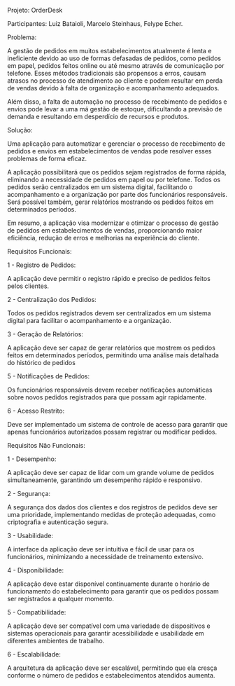 Projeto: OrderDesk

Participantes: Luiz Bataioli, Marcelo Steinhaus, Felype Echer.

Problema: 

A gestão de pedidos em muitos estabelecimentos atualmente é lenta e ineficiente devido ao uso de formas defasadas de pedidos, como pedidos em papel, pedidos feitos online ou até mesmo através de comunicação por telefone. Esses métodos tradicionais são propensos a erros, causam atrasos no processo de atendimento ao cliente e podem resultar em perda de vendas devido à falta de organização e acompanhamento adequados. 

Além disso, a falta de automação no processo de recebimento de pedidos e envios pode levar a uma má gestão de estoque, dificultando a previsão de demanda e resultando em desperdício de recursos e produtos. 

Solução: 

Uma aplicação para automatizar e gerenciar o processo de recebimento de pedidos e envios em estabelecimentos de vendas pode resolver esses problemas de forma eficaz.  

A aplicação possibilitará que os pedidos sejam registrados de forma rápida, eliminando a necessidade de pedidos em papel ou por telefone. Todos os pedidos serão centralizados em um sistema digital, facilitando o acompanhamento e a organização por parte dos funcionários responsáveis. Será possível também, gerar relatórios mostrando os pedidos feitos em determinados períodos. 

Em resumo, a aplicação visa modernizar e otimizar o processo de gestão de pedidos em estabelecimentos de vendas, proporcionando maior eficiência, redução de erros e melhorias na experiência do cliente. 

 

Requisitos Funcionais: 

1 - Registro de Pedidos: 

A aplicação deve permitir o registro rápido e preciso de pedidos feitos pelos clientes. 

2 - Centralização dos Pedidos: 

Todos os pedidos registrados devem ser centralizados em um sistema digital para facilitar o acompanhamento e a organização. 

3 - Geração de Relatórios: 

A aplicação deve ser capaz de gerar relatórios que mostrem os pedidos feitos em determinados períodos, permitindo uma análise mais detalhada do histórico de pedidos 

5 - Notificações de Pedidos: 

Os funcionários responsáveis devem receber notificações automáticas sobre novos pedidos registrados para que possam agir rapidamente. 

6 - Acesso Restrito: 

Deve ser implementado um sistema de controle de acesso para garantir que apenas funcionários autorizados possam registrar ou modificar pedidos. 

 

Requisitos Não Funcionais: 

1 - Desempenho: 

A aplicação deve ser capaz de lidar com um grande volume de pedidos simultaneamente, garantindo um desempenho rápido e responsivo. 

2 - Segurança: 

A segurança dos dados dos clientes e dos registros de pedidos deve ser uma prioridade, implementando medidas de proteção adequadas, como criptografia e autenticação segura. 

3 - Usabilidade: 

A interface da aplicação deve ser intuitiva e fácil de usar para os funcionários, minimizando a necessidade de treinamento extensivo. 

4 - Disponibilidade: 

A aplicação deve estar disponível continuamente durante o horário de funcionamento do estabelecimento para garantir que os pedidos possam ser registrados a qualquer momento. 

5 - Compatibilidade: 

A aplicação deve ser compatível com uma variedade de dispositivos e sistemas operacionais para garantir acessibilidade e usabilidade em diferentes ambientes de trabalho. 

6 - Escalabilidade: 

A arquitetura da aplicação deve ser escalável, permitindo que ela cresça conforme o número de pedidos e estabelecimentos atendidos aumenta. 
